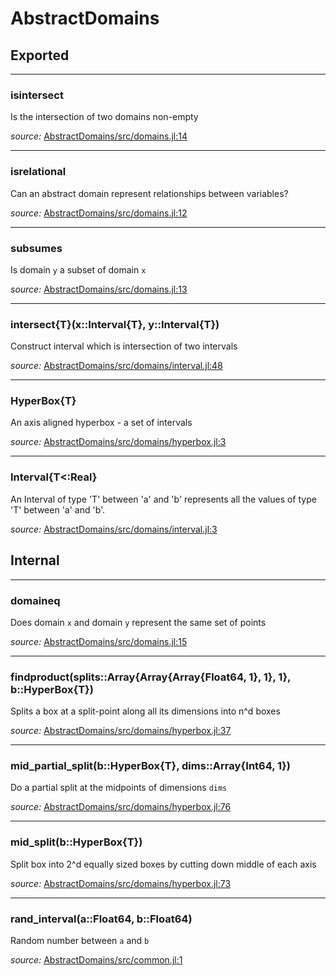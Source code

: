 # AbstractDomains

## Exported
---

### isintersect
Is the intersection of two domains non-empty

*source:*
[AbstractDomains/src/domains.jl:14](file:///home/zenna/.julia/v0.3/AbstractDomains/src/domains.jl)

---

### isrelational
Can an abstract domain represent relationships between variables?

*source:*
[AbstractDomains/src/domains.jl:12](file:///home/zenna/.julia/v0.3/AbstractDomains/src/domains.jl)

---

### subsumes
Is domain `y` a subset of domain `x`

*source:*
[AbstractDomains/src/domains.jl:13](file:///home/zenna/.julia/v0.3/AbstractDomains/src/domains.jl)

---

### intersect{T}(x::Interval{T}, y::Interval{T})
Construct interval which is intersection of two intervals

*source:*
[AbstractDomains/src/domains/interval.jl:48](file:///home/zenna/.julia/v0.3/AbstractDomains/src/domains/interval.jl)

---

### HyperBox{T}
An axis aligned hyperbox - a set of intervals 


*source:*
[AbstractDomains/src/domains/hyperbox.jl:3](file:///home/zenna/.julia/v0.3/AbstractDomains/src/domains/hyperbox.jl)

---

### Interval{T<:Real}
An Interval of type 'T' between 'a' and 'b' represents all the values
  of type 'T' between 'a' and 'b'.


*source:*
[AbstractDomains/src/domains/interval.jl:3](file:///home/zenna/.julia/v0.3/AbstractDomains/src/domains/interval.jl)

## Internal
---

### domaineq
Does domain `x` and domain `y` represent the same set of points

*source:*
[AbstractDomains/src/domains.jl:15](file:///home/zenna/.julia/v0.3/AbstractDomains/src/domains.jl)

---

### findproduct(splits::Array{Array{Array{Float64, 1}, 1}, 1}, b::HyperBox{T})
Splits a box at a split-point along all its dimensions into n^d boxes

*source:*
[AbstractDomains/src/domains/hyperbox.jl:37](file:///home/zenna/.julia/v0.3/AbstractDomains/src/domains/hyperbox.jl)

---

### mid_partial_split(b::HyperBox{T}, dims::Array{Int64, 1})
Do a partial split at the midpoints of dimensions `dims`

*source:*
[AbstractDomains/src/domains/hyperbox.jl:76](file:///home/zenna/.julia/v0.3/AbstractDomains/src/domains/hyperbox.jl)

---

### mid_split(b::HyperBox{T})
Split box into 2^d equally sized boxes by cutting down middle of each axis

*source:*
[AbstractDomains/src/domains/hyperbox.jl:73](file:///home/zenna/.julia/v0.3/AbstractDomains/src/domains/hyperbox.jl)

---

### rand_interval(a::Float64, b::Float64)
Random number between `a` and `b`

*source:*
[AbstractDomains/src/common.jl:1](file:///home/zenna/.julia/v0.3/AbstractDomains/src/common.jl)


